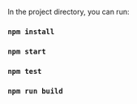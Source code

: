 In the project directory, you can run:

### `npm install`

### `npm start`

### `npm test`

### `npm run build`
